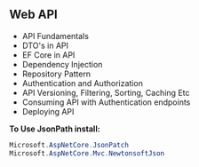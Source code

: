 ## Web API

- API Fundamentals
- DTO's in API
- EF Core in API
- Dependency Injection
- Repository Pattern
- Authentication and Authorization
- API Versioning, Filtering, Sorting, Caching Etc
- Consuming API with Authentication endpoints
- Deploying API

**To Use JsonPath install:**
```c#
Microsoft.AspNetCore.JsonPatch
Microsoft.AspNetCore.Mvc.NewtonsoftJson
```













